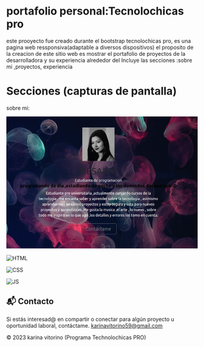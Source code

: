# portafolio personal:Tecnolochicas pro

este prooyecto fue creado durante el bootstrap tecnolochicas pro, es una pagina web ressponsiva(adaptable a diversos dispositivos)
el proposito de la creacion de este sitio web es mostrar el portafolio de proyectos de la desarrolladora y su experiencia alrededor del 
Incluye las secciones :sobre mi ,proyectos, experiencia


# Secciones (capturas de pantalla)

sobre mi:


![Alt text](image-1.png)


![HTML](https://img.shields.io/badge/html5%20-%23E34F26.svg?&style=for-the-badge&logo=html5&logoColor=white)

![CSS](https://img.shields.io/badge/css3%20-%231572B6.svg?&style=for-the-badge&logo=css3&logoColor=white)

![JS](https://img.shields.io/badge/javascript%20-%23323330.svg?&style=for-the-badge&logo=javascript&logoColor=%23F7DF1E)

## 📬 Contacto

Si estás interesad@ en compartir o conectar para algún proyecto u oportunidad laboral, contáctame.
karinavitorino59@gmail.com

© 2023 karina vitorino (Programa Technolochicas PRO)
